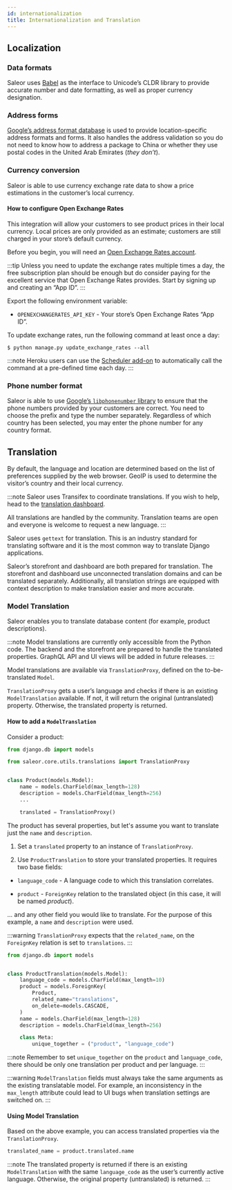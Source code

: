 ```yaml
---
id: internationalization
title: Internationalization and Translation
---
```


## Localization

### Data formats

Saleor uses [Babel](http://babel.pocoo.org/en/latest/) as the interface to Unicode’s CLDR library to provide accurate number and date formatting, as well as proper currency designation.

### Address forms

[Google’s address format database](https://github.com/mirumee/google-i18n-address) is used to provide location-specific address formats and forms.
It also handles the address validation so you do not need to know how to address a package to China or whether they use postal codes in the United Arab Emirates (_they don’t_).

### Currency conversion

Saleor is able to use currency exchange rate data to show a price estimations in the customer’s local currency.

#### How to configure Open Exchange Rates

This integration will allow your customers to see product prices in their local currency. Local prices are only provided as an estimate; customers are still charged in your store’s default currency.

Before you begin, you will need an [Open Exchange Rates account](https://openexchangerates.org/).

:::tip
Unless you need to update the exchange rates multiple times a day, the free subscription plan should be enough but do consider paying for the excellent service that Open Exchange Rates provides. Start by signing up and creating an “App ID”.
:::

Export the following environment variable:

- `OPENEXCHANGERATES_API_KEY` - Your store’s Open Exchange Rates “App ID”.

To update exchange rates, run the following command at least once a day:

```shell-session
$ python manage.py update_exchange_rates --all
```

:::note
Heroku users can use the [Scheduler add-on](https://elements.heroku.com/addons/scheduler) to automatically call the command at a pre-defined time each day.
:::

### Phone number format

Saleor is able to use [Google’s `libphonenumber` library](https://github.com/googlei18n/libphonenumber) to ensure that the phone numbers provided by your customers are correct.
You need to choose the prefix and type the number separately.
Regardless of which country has been selected, you may enter the phone number for any country format.

## Translation

By default, the language and location are determined based on the list of preferences supplied by the web browser.
GeoIP is used to determine the visitor’s country and their local currency.

:::note
Saleor uses Transifex to coordinate translations.
If you wish to help, head to the [translation dashboard](https://www.transifex.com/mirumee/saleor-1/).

All translations are handled by the community. Translation teams are open and everyone is welcome to request a new language.
:::

Saleor uses `gettext` for translation. This is an industry standard for translating software and it is the most common way to translate Django applications.

Saleor’s storefront and dashboard are both prepared for translation.
The storefront and dashboard use unconnected translation domains and can be translated separately.
Additionally, all translation strings are equipped with context description to make translation easier and more accurate.

### Model Translation

Saleor enables you to translate database content (for example, product descriptions).

:::note
Model translations are currently only accessible from the Python code.
The backend and the storefront are prepared to handle the translated properties.
GraphQL API and UI views will be added in future releases.
:::

Model translations are available via `TranslationProxy`, defined on the to-be-translated `Model`.

`TranslationProxy` gets a user’s language and checks if there is an existing `ModelTranslation` available. If not, it will return the original (untranslated) property. Otherwise, the translated property is returned.

#### How to add a `ModelTranslation`

Consider a product:

```python
from django.db import models

from saleor.core.utils.translations import TranslationProxy


class Product(models.Model):
    name = models.CharField(max_length=128)
    description = models.CharField(max_length=256)
    ...

    translated = TranslationProxy()
```

The product has several properties, but let's assume you want to translate just the `name` and `description`.

1. Set a `translated` property to an instance of `TranslationProxy`.

2. Use `ProductTranslation` to store your translated properties. It requires two base fields:

- `language_code` - A language code to which this translation correlates.

- `product` - `ForeignKey` relation to the translated object (in this case, it will be named _product_).

… and any other field you would like to translate. For the purpose of this example, a `name` and `description` were used.

:::warning
`TranslationProxy` expects that the `related_name`, on the `ForeignKey` relation is set to `translations`.
:::

```python
from django.db import models


class ProductTranslation(models.Model):
    language_code = models.CharField(max_length=10)
    product = models.ForeignKey(
        Product,
        related_name="translations",
        on_delete=models.CASCADE,
    )
    name = models.CharField(max_length=128)
    description = models.CharField(max_length=256)

    class Meta:
        unique_together = ("product", "language_code")
```

:::note
Remember to set `unique_together` on the `product` and `language_code`, there should be only one translation per product and per language.
:::

:::warning
`ModelTranslation` fields must always take the same arguments as the existing translatable model.
For example, an inconsistency in the `max_length` attribute could lead to UI bugs when translation settings are switched on.
:::

#### Using Model Translation

Based on the above example, you can access translated properties via the `TranslationProxy`.

```python
translated_name = product.translated.name
```

:::note
The translated property is returned if there is an existing `ModelTranslation` with the same `language_code` as the user’s currently active language.
Otherwise, the original property (untranslated) is returned.
:::
